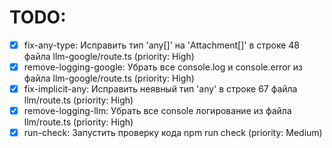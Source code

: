 # TODO:

- [x] fix-any-type: Исправить тип 'any[]' на 'Attachment[]' в строке 48 файла llm-google/route.ts (priority: High)
- [x] remove-logging-google: Убрать все console.log и console.error из файла llm-google/route.ts (priority: High)
- [x] fix-implicit-any: Исправить неявный тип 'any' в строке 67 файла llm/route.ts (priority: High)
- [x] remove-logging-llm: Убрать все console логирование из файла llm/route.ts (priority: High)
- [x] run-check: Запустить проверку кода npm run check (priority: Medium)
